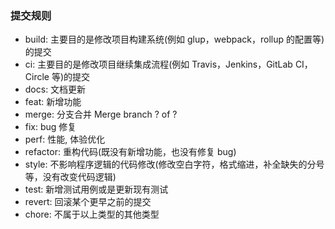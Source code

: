 ### 提交规则

- build: 主要目的是修改项目构建系统(例如 glup，webpack，rollup 的配置等)的提交
- ci: 主要目的是修改项目继续集成流程(例如 Travis，Jenkins，GitLab CI，Circle 等)的提交
- docs: 文档更新
- feat: 新增功能
- merge: 分支合并 Merge branch ? of ?
- fix: bug 修复
- perf: 性能, 体验优化
- refactor: 重构代码(既没有新增功能，也没有修复 bug)
- style: 不影响程序逻辑的代码修改(修改空白字符，格式缩进，补全缺失的分号等，没有改变代码逻辑)
- test: 新增测试用例或是更新现有测试
- revert: 回滚某个更早之前的提交
- chore: 不属于以上类型的其他类型

